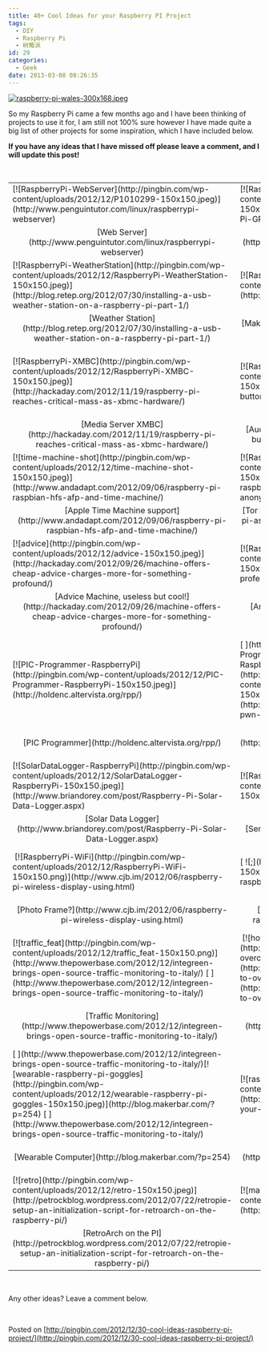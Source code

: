 ```yaml
---
title: 40+ Cool Ideas for your Raspberry PI Project
tags:
  - DIY
  - Raspberry Pi
  - 树莓派
id: 29
categories:
  - Geek
date: 2013-03-08 08:26:35
---
```


[![raspberry-pi-wales-300x168.jpeg](http://pingbin.com/wp-content/uploads/2012/12/raspberry-pi-wales-300x168.jpeg)](http://pingbin.com/wp-content/uploads/2012/12/raspberry-pi-wales.jpeg "raspberry-pi-wales-300x168.jpeg")

So my Raspberry Pi came a few months ago and I have been thinking of projects to use it for, I am still not 100% sure however I have made quite a big list of other projects for some inspiration, which I have included below.

**If you have any ideas that I have missed off please leave a comment, and I will update this post!**

&nbsp;

<table border="0" cellpadding="10">
<tbody>
<tr>
<td>[![RaspberryPi-WebServer](http://pingbin.com/wp-content/uploads/2012/12/P1010299-150x150.jpeg)](http://www.penguintutor.com/linux/raspberrypi-webserver)</td>
<td>[![RaspberryPi-HomeAutomation](http://pingbin.com/wp-content/uploads/2012/12/FYVP0JNH8TTNRXT.MEDIUM-150x150.jpeg)](http://www.instructables.com/id/Raspberry-Pi-GPIO-home-automation/)</td>
<td>[![RaspberryPI-Bittorrent](http://pingbin.com/wp-content/uploads/2012/12/RaspberryPI-Bittorrent-150x150.jpeg)](http://blog.snapdragon.cc/raspberry-pi-as-bittorrent-server/)</td>
<td>[![RaspberryPi-WebCam](http://pingbin.com/wp-content/uploads/2012/12/RaspberryPi-WebCam-150x150.png)](http://www.raspberrypi.org/archives/tag/webcam)</td>
</tr>
<tr>
<td align="center">[Web Server](http://www.penguintutor.com/linux/raspberrypi-webserver)</td>
<td align="center">[Home Automation](http://www.instructables.com/id/Raspberry-Pi-GPIO-home-automation/)</td>
<td align="center">[BitTorrent Server](http://blog.snapdragon.cc/raspberry-pi-as-bittorrent-server/)</td>
<td align="center">[Web Cam Server](http://www.raspberrypi.org/archives/tag/webcam)</td>
</tr>
<tr>
<td>[![RaspberryPi-WeatherStation](http://pingbin.com/wp-content/uploads/2012/12/RaspberryPi-WeatherStation-150x150.jpeg)](http://blog.retep.org/2012/07/30/installing-a-usb-weather-station-on-a-raspberry-pi-part-1/)</td>
<td>[![Raspberry-Pi-Tank](http://pingbin.com/wp-content/uploads/2012/12/Raspberry-Pi-Tank-150x150.png)](http://blog.ianrenton.com/raspberry-tank-build-diary/)</td>
<td> [![Pi-Quad-Copter](http://pingbin.com/wp-content/uploads/2012/12/Pi-Quad-Copter.jpeg)](http://hackaday.com/2012/12/01/raspberry-pi-quadcopter/)</td>
<td>[![RasberryPi-VoIP PBX Asterisk](http://pingbin.com/wp-content/uploads/2012/12/RasberryPi-VoIP-PBX-Asterisk-150x150.jpeg)](http://www.raspberry-asterisk.org/)</td>
</tr>
<tr>
<td align="center">[Weather Station](http://blog.retep.org/2012/07/30/installing-a-usb-weather-station-on-a-raspberry-pi-part-1/)</td>
<td align="center">[Make a cool Tank](http://blog.ianrenton.com/raspberry-tank-build-diary/)</td>
<td align="center">[QuadCopter](http://hackaday.com/2012/12/01/raspberry-pi-quadcopter/)</td>
<td align="center">[VoIP PBX](http://www.raspberry-asterisk.org/)</td>
</tr>
<tr>
<td>[![RaspberryPi-XMBC](http://pingbin.com/wp-content/uploads/2012/12/RaspberryPi-XMBC-150x150.jpeg)](http://hackaday.com/2012/11/19/raspberry-pi-reaches-critical-mass-as-xbmc-hardware/)</td>
<td>[![RaspberryPi-AudioBook](http://pingbin.com/wp-content/uploads/2012/12/RaspberryPi-AudioBook-150x150.jpeg)](http://hackaday.com/2012/11/01/one-button-audiobook-player-made-from-a-raspberry-pi/)</td>
<td>[![RaspberryPi-Arduino](http://pingbin.com/wp-content/uploads/2012/12/RaspberryPi-Arduino-150x150.png)](http://www.cooking-hacks.com/index.php/documentation/tutorials/raspberry-pi-to-arduino-shields-connection-bridge)[
](http://pingbin.com/wp-content/uploads/2012/12/RaspberryPi-AudioBook.jpeg "40+ Cool Ideas for your Raspberry PI Project")</td>
<td>[![RasberryPi-NAS Server](http://pingbin.com/wp-content/uploads/2012/12/RasberryPi-NAS-Server-150x150.png)](http://elinux.org/R-Pi_NAS)</td>
</tr>
<tr>
<td align="center">[Media Server XMBC](http://hackaday.com/2012/11/19/raspberry-pi-reaches-critical-mass-as-xbmc-hardware/)</td>
<td align="center">[Audio Book Player](http://hackaday.com/2012/11/01/one-button-audiobook-player-made-from-a-raspberry-pi/)</td>
<td align="center">[Arduino Shields](http://www.cooking-hacks.com/index.php/documentation/tutorials/raspberry-pi-to-arduino-shields-connection-bridge)</td>
<td align="center">[NAS Server](http://elinux.org/R-Pi_NAS)</td>
</tr>
<tr>
<td>[![time-machine-shot](http://pingbin.com/wp-content/uploads/2012/12/time-machine-shot-150x150.jpeg)](http://www.andadapt.com/2012/09/06/raspberry-pi-raspbian-hfs-afp-and-time-machine/)</td>
<td>[![RaspberryPi-Tor-Realy](http://pingbin.com/wp-content/uploads/2012/12/RaspberryPi-Tor-Realy-150x150.jpeg)](http://lifehacker.com/5953155/use-a-raspberry-pi-as-a-tor-relay-and-help-others-browser-anonymously)</td>
<td> [![Raspberry-pi-VPN](http://pingbin.com/wp-content/uploads/2012/12/Raspberry-pi-VPN-150x150.jpeg)](http://wellsb.com/post/29412820494/raspberry-pi-vpn-server)</td>
<td>[![pi-gps](http://pingbin.com/wp-content/uploads/2012/12/pi-gps-150x150.jpeg)](http://www.milos.ivanovic.co.nz/blog/252)</td>
</tr>
<tr>
<td align="center">[Apple Time Machine support](http://www.andadapt.com/2012/09/06/raspberry-pi-raspbian-hfs-afp-and-time-machine/)</td>
<td align="center">[Tor Relay](http://lifehacker.com/5953155/use-a-raspberry-pi-as-a-tor-relay-and-help-others-browser-anonymously), be careful!</td>
<td align="center">[Home VPN Server](http://wellsb.com/post/29412820494/raspberry-pi-vpn-server)</td>
<td align="center">[GPS Tracker, with 3G!](http://www.milos.ivanovic.co.nz/blog/252)</td>
</tr>
<tr>
<td>[![advice](http://pingbin.com/wp-content/uploads/2012/12/advice-150x150.jpeg)](http://hackaday.com/2012/09/26/machine-offers-cheap-advice-charges-more-for-something-profound/)</td>
<td>[![Raspberry_PI-Analog Input](http://pingbin.com/wp-content/uploads/2012/12/Raspberry_PI-Analog-Input-150x150.jpeg)](http://hackaday.com/2012/09/14/a-truly-professional-raspi-analog-input/)</td>
<td> [![Pi-Super-Computer](http://pingbin.com/wp-content/uploads/2012/12/Pi-Super-Computer-150x150.png)](http://www.southampton.ac.uk/~sjc/raspberrypi/)</td>
<td>[![RaspberryPi-Kindel Screen](http://pingbin.com/wp-content/uploads/2012/12/RaspberryPi-Kindel-Screen-150x150.jpeg)](http://www.ponnuki.net/2012/09/kindleberry-pi/)</td>
</tr>
<tr>
<td align="center">[Advice Machine, useless but cool!](http://hackaday.com/2012/09/26/machine-offers-cheap-advice-charges-more-for-something-profound/)</td>
<td align="center">[Analog Input](http://hackaday.com/2012/09/14/a-truly-professional-raspi-analog-input/)</td>
<td align="center">[Super Computer](http://www.southampton.ac.uk/~sjc/raspberrypi/)</td>
<td align="center">[Kindle Screen](http://www.ponnuki.net/2012/09/kindleberry-pi/)</td>
</tr>
<tr>
<td>[![PIC-Programmer-RaspberryPi](http://pingbin.com/wp-content/uploads/2012/12/PIC-Programmer-RaspberryPi-150x150.jpeg)](http://holdenc.altervista.org/rpp/)</td>
<td>[
](http://pingbin.com/wp-content/uploads/2012/12/PIC-Programmer-RaspberryPi.jpeg "40+ Cool Ideas for your Raspberry PI Project")[![PenTesting-RaspberryPi](http://pingbin.com/wp-content/uploads/2012/12/PenTesting-RaspberryPi-150x150.png)](http://blog.pwnieexpress.com/post/24967860602/raspberry-pwn-a-pentesting-release-for-the-raspberry)</td>
<td>[![RaspberryPi- Running-Android](http://pingbin.com/wp-content/uploads/2012/12/RaspberryPi-Running-Android-150x150.jpeg)](http://www.raspberrypi.org/archives/1700)</td>
<td>[![Raspberry-Pi-Traffic-Light](http://pingbin.com/wp-content/uploads/2012/12/Raspberry-Pi-Traffic-Light-150x150.jpg)](https://wiki.bitlair.nl/Pages/Projects/Netlight)
[
](http://pingbin.com/wp-content/uploads/2012/12/Pi-Super-Computer.png "40+ Cool Ideas for your Raspberry PI Project")</td>
</tr>
<tr>
<td align="center">[PIC Programmer](http://holdenc.altervista.org/rpp/)</td>
<td align="center">[PenTesting/Hacking](http://blog.pwnieexpress.com/post/24967860602/raspberry-pwn-a-pentesting-release-for-the-raspberry)</td>
<td align="center">[Android anyone?](http://www.raspberrypi.org/archives/1700)</td>
<td align="center">[Check your network status](https://wiki.bitlair.nl/Pages/Projects/Netlight)</td>
</tr>
<tr>
<td>[![SolarDataLogger-RaspberryPi](http://pingbin.com/wp-content/uploads/2012/12/SolarDataLogger-RaspberryPi-150x150.jpeg)](http://www.briandorey.com/post/Raspberry-Pi-Solar-Data-Logger.aspx)</td>
<td>[![RaspberryPiInTheSky](http://pingbin.com/wp-content/uploads/2012/12/RaspberryPiInTheSky-150x150.jpeg)](http://www.daveakerman.com/?p=592)</td>
<td>[![RaspberryPi-Coffee-Machine](http://pingbin.com/wp-content/uploads/2012/12/RaspberryPi-Coffee-Machine-150x150.png)](http://moccapi.blogspot.co.uk/2012/03/idea.html)</td>
<td>[![RaspberryPI-BitCoin](http://pingbin.com/wp-content/uploads/2012/12/RaspberryPI-BitCoin-150x150.jpeg)](https://bitcointalk.org/index.php?topic=93724.0)</td>
</tr>
<tr>
<td align="center">[Solar Data Logger](http://www.briandorey.com/post/Raspberry-Pi-Solar-Data-Logger.aspx)</td>
<td align="center">[Send me to space!](http://www.daveakerman.com/?p=592)</td>
<td align="center">[Coffee](http://moccapi.blogspot.co.uk/2012/03/idea.html)</td>
<td align="center">[ ](http://blog.ianrenton.com/raspberry-tank-build-diary/)[BitCoin Wallet](https://bitcointalk.org/index.php?topic=93724.0)</td>
</tr>
<tr>
<td> [![RaspberryPi-WiFi](http://pingbin.com/wp-content/uploads/2012/12/RaspberryPi-WiFi-150x150.png)](http://www.cjb.im/2012/06/raspberry-pi-wireless-display-using.html)</td>
<td>[
![;](http://pingbin.com/wp-content/uploads/2012/12/jpeg-150x150.)](http://pingbin.com/2012/12/setup-wifi-raspberry-pi/)</td>
<td> [
![touch-screen-kiosk-icon](http://pingbin.com/wp-content/uploads/2012/12/touch-screen-kiosk-icon-150x150.png)](http://pikiosk.tumblr.com/)</td>
<td>[![RasberryPi-NodeJs](http://pingbin.com/wp-content/uploads/2012/12/RasberryPi-NodeJs-150x150.png)](http://elsmorian.com/post/23474168753/node-js-on-raspberry-pi)</td>
</tr>
<tr>
<td align="center">[Photo Frame?](http://www.cjb.im/2012/06/raspberry-pi-wireless-display-using.html)</td>
<td align="center">[Give it WiFi](http://pingbin.com/2012/12/setup-wifi-raspberry-pi/ "How to setup WiFi on your Raspberry PI")</td>
<td align="center">[OpenSource Kiosk](http://pikiosk.tumblr.com/)</td>
<td align="center">[Node JS](http://elsmorian.com/post/23474168753/node-js-on-raspberry-pi)</td>
</tr>
<tr>
<td>[![traffic_feat](http://pingbin.com/wp-content/uploads/2012/12/traffic_feat-150x150.png)](http://www.thepowerbase.com/2012/12/integreen-brings-open-source-traffic-monitoring-to-italy/) [
](http://www.thepowerbase.com/2012/12/integreen-brings-open-source-traffic-monitoring-to-italy/)</td>
<td> [![how-to-overclock-raspberry-pi-2](http://pingbin.com/wp-content/uploads/2012/12/how-to-overclock-raspberry-pi-2-150x150.png)](http://www.jeremymorgan.com/tutorials/raspberry-pi/how-to-overclock-raspberry-pi/)[
](http://www.jeremymorgan.com/tutorials/raspberry-pi/how-to-overclock-raspberry-pi/)</td>
<td> [![FH3OQXTH8RVCY10.LARGE](http://pingbin.com/wp-content/uploads/2012/12/FH3OQXTH8RVCY10.LARGE_-150x150.jpeg)](http://www.instructables.com/id/Raspberry-Pi-Owncloud-dropbox-clone/)[
](http://www.instructables.com/id/Raspberry-Pi-Owncloud-dropbox-clone/)[
](http://www.tonido.com/)</td>
<td>[![control-raspberry-pi-with-an-iphone](http://pingbin.com/wp-content/uploads/2012/12/control-raspberry-pi-with-an-iphone-150x150.png)](http://www.samratamin.com/blog/raspberry-pi-iphone-control-a-rpi-with-an-iphone-in-2-minutes/)</td>
</tr>
<tr>
<td align="center">[Traffic Monitoring](http://www.thepowerbase.com/2012/12/integreen-brings-open-source-traffic-monitoring-to-italy/)</td>
<td align="center">[Overclock It!](http://www.jeremymorgan.com/tutorials/raspberry-pi/how-to-overclock-raspberry-pi/)</td>
<td align="center">[Personal Cloud on a Pi](http://www.instructables.com/id/Raspberry-Pi-Owncloud-dropbox-clone/)</td>
<td align="center">[Control with an iPhone](http://www.samratamin.com/blog/raspberry-pi-iphone-control-a-rpi-with-an-iphone-in-2-minutes/)</td>
</tr>
<tr>
<td>[
](http://www.thepowerbase.com/2012/12/integreen-brings-open-source-traffic-monitoring-to-italy/)[![wearable-raspberry-pi-goggles](http://pingbin.com/wp-content/uploads/2012/12/wearable-raspberry-pi-goggles-150x150.jpeg)](http://blog.makerbar.com/?p=254) [
](http://www.thepowerbase.com/2012/12/integreen-brings-open-source-traffic-monitoring-to-italy/)</td>
<td>[![raspberry-pi-git](http://pingbin.com/wp-content/uploads/2012/12/raspberry-pi-git-150x150.png)](http://tumblr.intranation.com/post/766290565/how-set-up-your-own-private-git-server-linux)</td>
<td> [
](https://github.com/luismreis/node-openvg-canvas)[![raspberry-pi-html5-canvas](http://pingbin.com/wp-content/uploads/2012/12/raspberry-pi-html5-canvas-150x150.png)](https://github.com/luismreis/node-openvg-canvas)</td>
<td> [
![raspberry-pi-print-server](http://pingbin.com/wp-content/uploads/2012/12/raspberry-pi-print-server-150x150.jpeg)](http://blog.snapdragon.cc/use-your-raspberry-pi-to-print-using-your-ipad-or-iphone/)</td>
</tr>
<tr>
<td align="center">[Wearable Computer](http://blog.makerbar.com/?p=254)</td>
<td align="center">[Git Server](http://tumblr.intranation.com/post/766290565/how-set-up-your-own-private-git-server-linux)</td>
<td align="center">[HTML5 Canvas](https://github.com/luismreis/node-openvg-canvas)</td>
<td align="center">[Print Server for IOS](http://blog.snapdragon.cc/use-your-raspberry-pi-to-print-using-your-ipad-or-iphone/)</td>
</tr>
<tr>
<td>[![retro](http://pingbin.com/wp-content/uploads/2012/12/retro-150x150.jpeg)](http://petrockblog.wordpress.com/2012/07/22/retropie-setup-an-initialization-script-for-retroarch-on-the-raspberry-pi/)</td>
<td>[![mail-server](http://pingbin.com/wp-content/uploads/2012/12/mail-server-150x150.png)](http://ducky-pond.com/posts/9/)</td>
<td>[![IMG_1050](http://pingbin.com/wp-content/uploads/2012/12/IMG_1050-150x150.jpeg)](http://spritesmods.com/?art=rpi_arcade&amp;page=7)</td>
<td>[![beetbox](http://pingbin.com/wp-content/uploads/2012/12/beetbox-150x150.jpeg)](http://scott.j38.net/interactive/beetbox/)</td>
</tr>
<tr>
<td align="center">[RetroArch on the PI](http://petrockblog.wordpress.com/2012/07/22/retropie-setup-an-initialization-script-for-retroarch-on-the-raspberry-pi/)</td>
<td align="center">[Mail Server](http://ducky-pond.com/posts/9/)</td>
<td align="center">[Mini Arcade Cab](http://spritesmods.com/?art=rpi_arcade&amp;page=7)</td>
<td align="center">[Beet Box… Strange!](http://scott.j38.net/interactive/beetbox/)</td>
</tr>
</tbody>
</table>

&nbsp;

Any other ideas? Leave a comment below.

&nbsp;

Posted on [http://pingbin.com/2012/12/30-cool-ideas-raspberry-pi-project/](http://pingbin.com/2012/12/30-cool-ideas-raspberry-pi-project/)